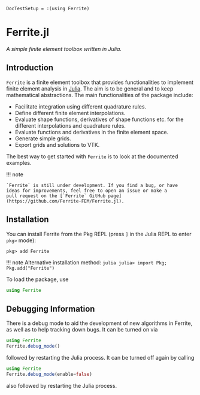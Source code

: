 ```@meta
DocTestSetup = :(using Ferrite)
```

# Ferrite.jl
*A simple finite element toolbox written in Julia.*

## Introduction
`Ferrite` is a finite element toolbox that provides functionalities to implement finite element analysis in [Julia](https://github.com/JuliaLang/julia). The aim is to be general and to keep mathematical abstractions.
The main functionalities of the package include:

* Facilitate integration using different quadrature rules.
* Define different finite element interpolations.
* Evaluate shape functions, derivatives of shape functions etc. for the different interpolations and quadrature rules.
* Evaluate functions and derivatives in the finite element space.
* Generate simple grids.
* Export grids and solutions to VTK.

The best way to get started with `Ferrite` is to look at the documented examples.


!!! note

    `Ferrite` is still under development. If you find a bug, or have
    ideas for improvements, feel free to open an issue or make a
    pull request on the [`Ferrite` GitHub page](https://github.com/Ferrite-FEM/Ferrite.jl).

## Installation

You can install Ferrite from the Pkg REPL (press `]` in the Julia
REPL to enter `pkg>` mode):

```
pkg> add Ferrite
```

!!! note
    Alternative installation method:
    ```julia
    julia> import Pkg; Pkg.add("Ferrite")
    ```

To load the package, use

```julia
using Ferrite
```

## Debugging Information

There is a debug mode to aid the development of new algorithms in Ferrite, as well as to
help tracking down bugs. It can be turned on via

```julia
using Ferrite
Ferrite.debug_mode()
```

followed by restarting the Julia process. It can be turned off again by calling

```julia
using Ferrite
Ferrite.debug_mode(enable=false)
```

also followed by restarting the Julia process.
